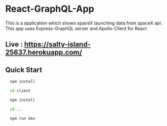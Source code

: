 # React-GraphQL-App
This is a application which shows spaceX launching data from spaceX api. This app uses Express-GraphQL server and Apollo-Client for React

## Live : https://salty-island-25637.herokuapp.com/

## Quick Start

```bash
  npm install

  cd client

  npm install

  cd ..

  npm run dev
```